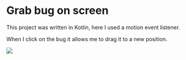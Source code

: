 # Grab bug on screen

This project was written in Kotlin, here I used a motion event listener.

When I click on the bug it allows me to drag it to a new position.

<img src="https://raw.githubusercontent.com/PavelMaltsev20/Grab-bug-on-screen/main/gif/grab_bug.gif">
